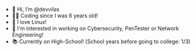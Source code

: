 - 👋 Hi, I’m @devvilas
- 👨‍💻 Coding since I was 6 years old!
- 🐧 I love Linux!
- 💼 I'm interested in working on Cybersecurity, PenTester or Network Engineering!
- 📚 Currently on High-School! (School years before going to college: 1/3)

<!---
Devvilas/Devvilas is a ✨ special ✨ repository because its `README.md` (this file) appears on your GitHub profile.
You can click the Preview link to take a look at your changes.
--->
